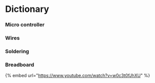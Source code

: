 # Dictionary

### Micro controller

### Wires

### Soldering

### Breadboard

{% embed url="https://www.youtube.com/watch?v=w0c3t0fJhXU" %}



